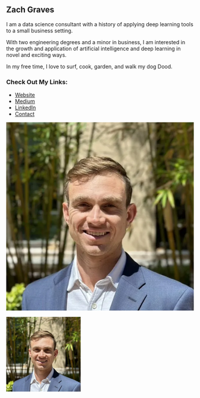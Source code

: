 ## Zach Graves

I am a data science consultant with a history of applying deep learning tools to a small business setting.

With two engineering degrees and a minor in business, I am interested in the growth and application of artificial intelligence and deep learning in novel and exciting ways.

In my free time, I love to surf, cook, garden, and walk my dog Dood.

### Check Out My Links:

- [Website](https://zach-graves.com/)
- [Medium](https://thezachgraves.medium.com/)
- [LinkedIn](https://www.linkedin.com/in/zgraves1/)
- [Contact](https://zach-graves.com/contact/)

![headshot](/headshot)

<img src="/headshot" alt="headshot" width="200"/>

<!---
zachjgraves/zachjgraves is a ✨ special ✨ repository because its `README.md` (this file) appears on your GitHub profile.
You can click the Preview link to take a look at your changes.
--->
